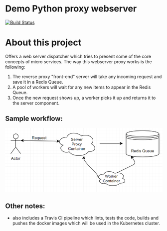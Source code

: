 # Demo Python proxy webserver

[![Build Status](https://travis-ci.org/stefan-caraiman/flask-app.svg?branch=master)](https://travis-ci.org/stefan-caraiman/flask-app)

# About this project

Offers a web server dispatcher which tries to present some of the core concepts of micro services.
The way this webserver proxy works is the following:

1. The reverse proxy "front-end" server will take any incoming request and save it in a Redis Queue.
2. A pool of workers will wait for any new items to appear in the Redis Queue.
3. Once the new request shows up, a worker picks it up and returns it to the server component.

## Sample workflow:

![](./images/workflow.png)

## Other notes:

* also includes a Travis CI pipeline which lints, tests the code, builds and pushes the docker images which will be used in the Kubernetes cluster.